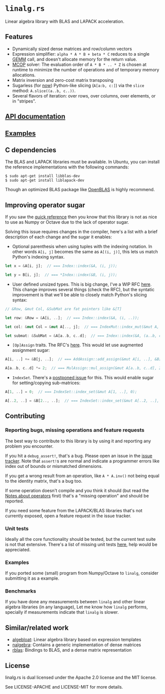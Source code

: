 # `linalg.rs`

Linear algebra library with BLAS and LAPACK acceleration.

## Features

- Dynamically sized dense matrices and row/column vectors
- Expression simplifier: `alpha * A * B + beta * C` reduces to a single [GEMM] call, and doesn't
  allocate memory for the return value.
- [MCOP] solver: The evaluation order of `A * B * .. * Z` is chosen at runtime to minimize the
  number of operations and of temporary memory allocations.
- Matrix inversion and zero-cost matrix transposing
- Sugarless (for [now]) Python-like slicing (`A[a:b, c:]`) via the `slice` method:
  `A.slice((a..b, c..))`.
- Several flavors of iteration: over rows, over columns, over elements, or in "stripes".

[GEMM]: https://en.wikipedia.org/wiki/Basic_Linear_Algebra_Subprograms#Level_3
[MCOP]: https://en.wikipedia.org/wiki/Matrix_chain_multiplication
[now]: #improving-operator-sugar

## [API documentation]

[API documentation]: http://japaric.github.io/linalg.rs/linalg/

## [Examples]

[Examples]: https://github.com/japaric/linalg_examples

## C dependencies

The BLAS and LAPACK libraries must be available. In Ubuntu, you can install the reference
implementations with the following commands:

``` ignore
$ sudo apt-get install libblas-dev
$ sudo apt-get install liblapack-dev
```

Though an optimized BLAS package like [OpenBLAS] is highly recommend.

[OpenBLAS]: https://github.com/xianyi/OpenBLAS

## Improving operator sugar

If you saw the [quick reference] then you know that this library is not as nice to use as Numpy or
Octave due to the lack of operator sugar.

[quick reference]: http://japaric.github.io/linalg.rs/linalg/#quick-reference

Solving this issue requires changes in the compiler, here's a list with a brief description of each
change and the sugar it enables:

- Optional parenthesis when using tuples with the indexing notation. In other words `A[i, j]`
becomes the same as `A[(i, j)]`, this lets us match Python's indexing syntax.

``` rust
let x = &A[i, j];  // === Index::index(&A, (i, j));

let y = B[i, j];  // === *Index::index(&B, (i, j));
```

- User defined unsized types. This is big change, I've a WIP RFC [here]. This change improves
several things (check the RFC), but the syntatic improvement is that we'll be able to closely
match Python's slicing syntax:

``` rust
// &Row, &mut Col, &SubMat are fat pointers like &[T]

let row: &Row = &A[i, ..];  // === Index::index(&A, (i, ..));

let col: &mut Col = &mut A[.., j];  // === IndexMut::index_mut(&mut A, (.., j));

let submat: &SubMat = &A[a..b, c..d];  // === Index::index(&A, (a..b, c..d));
```

[here]: https://github.com/japaric/rfcs/blob/unsized/text/0000-unsized.md

- `[Op]Assign` traits. The RFC's [here]. This would let use augmented assignment sugar:

``` rust
A[i, ..] += &B[j, ..];  // === AddAssign::add_assign(&mut A[i, ..], &B[j, ..]);

A[a..b, c..d] *= 2;  // === MulAssign::mul_assign(&mut A[a..b, c..d], 2);
```

[here]: https://github.com/rust-lang/rfcs/pull/953

- `IndexSet`. There's a [postponed issue] for this. This would enable sugar for setting/copying
sub-matrices:

``` rust
A[1, ..] = 0;  // === IndexSet::index_set(&mut A[1, ..], 0);

A[..2, ..] = &B[2.., ..];  // === IndexSet::index_set(&mut A[..2, ..], &B[2.., ..]);
```

[postponed issue]: https://github.com/rust-lang/rfcs/issues/997

## Contributing

### Reporting bugs, missing operations and feature requests

The best way to contribute to this library is by using it and reporting any problem you
encounter.

If you hit a `debug_assert!`, that's a bug. Please open an issue in the [issue tracker]. Note that
`assert!`s are normal and indicate a programmer errors like index out of bounds or mismatched
dimensions.

[issue tracker]: https://github.com/japaric/linalg.rs/issues

If you get a wrong result from an operation, like `A * A.inv()` not being equal to the identity
matrix, that's a bug too.

If some operation doesn't compile and you think it should (but read the [Notes about operators]
first) that's a "missing operation" and should be reported.

[Notes about operators]: http://japaric.github.io/linalg.rs/linalg/#notes-about-operators

If you need some feature from the LAPACK/BLAS libraries that's not currently exposed, open a
feature request in the issue tracker.

### Unit tests

Ideally all the core functionality should be tested, but the current test suite is not that
extensive. There's a list of missing unit tests [here], help would be appreciated.

[here]: /TODO.test

### Examples

If you ported some (small) program from Numpy/Octave to `linalg`, consider submitting it as a
example.

### Benchmarks

If you have done any measurements between `linalg` and other linear algebra libraries (in any
language), Let me know how `linalg` performs, specially if measurements indicate that `linalg`
is slower.

## Similar/related work

- [algebloat]: Linear algebra library based on expression templates
- [nalgebra]: Contains a generic implementation of dense matrices
- [rblas]: Bindings to BLAS, and a dense matrix representation

[algebloat]: https://github.com/SiegeLord/RustAlgebloat
[nalgebra]: https://github.com/sebcrozet/nalgebra
[rblas]: https://github.com/mikkyang/rust-blas

## License

linalg.rs is dual licensed under the Apache 2.0 license and the MIT license.

See LICENSE-APACHE and LICENSE-MIT for more details.
